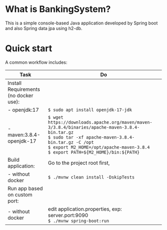 What is BankingSystem?
===========
This is a simple console-based Java application developed by Spring boot and also Spring data jpa using h2-db.


Quick start
===========
A common workflow includes:

| Task                                  | Do                                                                                                                                                                                                                                                           |
|---------------------------------------|--------------------------------------------------------------------------------------------------------------------------------------------------------------------------------------------------------------------------------------------------------------|
| Install Requirements (no docker use): |                                                                                                                                                                                                                                                              |
| -  openjdk:17                         | ``$ sudo apt install openjdk-17-jdk``                                                                                                                                                                                                                        |
| -  maven:3.8.4-openjdk-17             | ``$ wget https://downloads.apache.org/maven/maven-3/3.8.4/binaries/apache-maven-3.8.4-bin.tar.gz`` <br>  ``$ sudo tar -xf apache-maven-3.8.4-bin.tar.gz -C /opt`` <br> ``$ export M2_HOME=/opt/apache-maven-3.8.4`` <br> ``$ export PATH=${M2_HOME}/bin:${PATH}`` |
| Build application:                    | Go to the project root first,                                                                                                                                                                                                                                |
| -  without docker                     | ``$ ./mvnw clean install -DskipTests``                                                                                                                                                                                                                       |
| Run app based on custom port:         |                                                                                                                                                                                                                                                                   |
| -  without docker                     | edit application.properties, exp: server.port:9090 <br> ``$ ./mvnw spring-boot:run ``                                                                                                                                                                                                                                                                   |